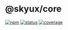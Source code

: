 # @skyux/core

[![npm](https://img.shields.io/npm/v/@skyux/core.svg)](https://www.npmjs.com/package/@skyux/core)
[![status](https://travis-ci.org/blackbaud/skyux-core.svg?branch=master)](https://travis-ci.org/blackbaud/skyux-core)
[![coverage](https://codecov.io/gh/blackbaud/skyux-core/branch/master/graphs/badge.svg?branch=master)](https://codecov.io/gh/blackbaud/skyux-core/branch/master)

